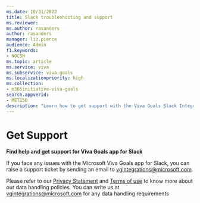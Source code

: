 ```yaml
---
ms.date: 10/31/2022
title: Slack troubleshooting and support
ms.reviewer: 
ms.author: rasanders
author: rasanders
manager: liz.pierce
audience: Admin
f1.keywords:
- NOCSH
ms.topic: article
ms.service: viva
ms.subservice: viva-goals
ms.localizationpriority: high
ms.collection:  
- m365initiative-viva-goals  
search.appverid:
- MET150
description: "Learn how to get support with the Viva Goals Slack Integration"
---
```


# Get Support

**Find help and get support for Viva Goals app for Slack**

If you face any issues with the Microsoft Viva Goals app for Slack, you can raise a support ticket by sending an email to vgintegrations@microsoft.com.

Please refer to our [Privacy Statement](https://privacy.microsoft.com/en-US/privacystatement#mainnoticetoendusersmodule) and [Terms of use](https://www.microsoft.com/licensing/terms/welcome/WelcomePage?programMoniker=EAEAS) to know more about our data handling policies. You can write us at vgintegrations@microsoft.com for any data handling requirements 

